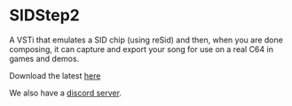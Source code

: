 # SIDStep2
A VSTi that emulates a SID chip (using reSid) and then, when you are done composing, it can capture and export your song for use on a real C64 in games and demos.

Download the latest [here](https://github.com/deathybrs/SIDStep2/releases/tag/2022_06_20.21_56b)

We also have a [discord server](https://discord.gg/FRJTuCbWeD).
